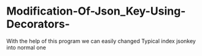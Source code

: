 # Modification-Of-Json_Key-Using-Decorators-
With the help of this program we can  easily changed Typical index jsonkey into normal one 
